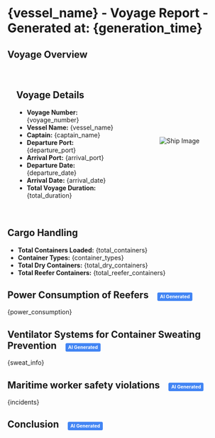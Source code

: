 # {vessel_name} - Voyage Report - Generated at: {generation_time}

## **Voyage Overview**

<div style="display: flex; align-items: center;">

  <div style="flex: 1; padding: 20px;">
    <h2>Voyage Details</h2>
    <ul>
      <li><strong>Voyage Number:</strong> {voyage_number}</li>
      <li><strong>Vessel Name:</strong> {vessel_name}</li>
      <li><strong>Captain:</strong> {captain_name}</li>
      <li><strong>Departure Port:</strong> {departure_port}</li>
      <li><strong>Arrival Port:</strong> {arrival_port}</li>
      <li><strong>Departure Date:</strong> {departure_date}</li>
      <li><strong>Arrival Date:</strong> {arrival_date}</li>
      <li><strong>Total Voyage Duration:</strong> {total_duration}</li>
    </ul>
  </div>

  <div style="flex: 1; text-align: center;">
    <img src="http://127.0.0.1:5000/static/ship.jpg" alt="Ship Image" style="max-height: 100%; max-width: 100%;">
  </div>

</div>

## **Cargo Handling**

- **Total Containers Loaded:** {total_containers}
- **Container Types:** {container_types}
- **Total Dry Containers:** {total_dry_containers}
- **Total Reefer Containers:** {total_reefer_containers}


## **Power Consumption of Reefers** &nbsp;&nbsp; <span style="background-color: #4285f4; color: #ffffff; padding: 3px 6px; font-size:50%; border-radius: 3px;">AI Generated</span>

{power_consumption}

## **Ventilator Systems for Container Sweating Prevention** &nbsp;&nbsp; <span style="background-color: #4285f4; color: #ffffff; padding: 3px 6px; font-size:50%; border-radius: 3px;">AI Generated</span>

{sweat_info}

## **Maritime worker safety violations** &nbsp;&nbsp; <span style="background-color: #4285f4; color: #ffffff; padding: 3px 6px; font-size:50%; border-radius: 3px;">AI Generated</span>

{incidents}

## **Conclusion** &nbsp;&nbsp; <span style="background-color: #4285f4; color: #ffffff; padding: 3px 6px; font-size:50%; border-radius: 3px;">AI Generated</span>
